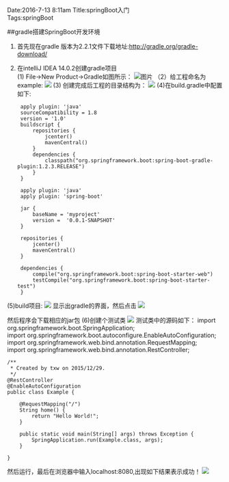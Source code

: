 Date:2016-7-13 8:11am
Title:springBoot入门  
Tags:springBoot  

##gradle搭建SpringBoot开发环境
1. 首先现在gradle 版本为2.2.1文件下载地址:http://gradle.org/gradle-download/
2. 在intelliJ IDEA 14.0.2创建gradle项目  
(1) File->New Product->Gradle如图所示：
![图片](http://img.blog.csdn.net/20160103171314452?watermark/2/text/aHR0cDovL2Jsb2cuY3Nkbi5uZXQv/font/5a6L5L2T/fontsize/400/fill/I0JBQkFCMA==/dissolve/70/gravity/Center)
（2）给工程命名为example:
![](http://img.blog.csdn.net/20160103171447963?watermark/2/text/aHR0cDovL2Jsb2cuY3Nkbi5uZXQv/font/5a6L5L2T/fontsize/400/fill/I0JBQkFCMA==/dissolve/70/gravity/Center)
(3) 创建完成后工程的目录结构为：
![](http://img.blog.csdn.net/20160103171605338?watermark/2/text/aHR0cDovL2Jsb2cuY3Nkbi5uZXQv/font/5a6L5L2T/fontsize/400/fill/I0JBQkFCMA==/dissolve/70/gravity/Center)
(4)在build.gradle中配置如下:
		
		apply plugin: 'java'  
		sourceCompatibility = 1.8  
		version = '1.0'  
		buildscript {  
		    repositories {  
		        jcenter()  
		        mavenCentral()  
		    }  
		    dependencies {  
		        classpath("org.springframework.boot:spring-boot-gradle-plugin:1.2.3.RELEASE")  
		    }  
		}  
		  
		apply plugin: 'java'  
		apply plugin: 'spring-boot'  
		  
		jar {  
		    baseName = 'myproject'  
		    version =  '0.0.1-SNAPSHOT'  
		}  
		  
		repositories {  
		    jcenter()  
		    mavenCentral()  
		}  
		  
		dependencies {  
		    compile("org.springframework.boot:spring-boot-starter-web")  
		    testCompile("org.springframework.boot:spring-boot-starter-test")  
		}  

(5)build项目:
![](http://img.blog.csdn.net/20160103171716774?watermark/2/text/aHR0cDovL2Jsb2cuY3Nkbi5uZXQv/font/5a6L5L2T/fontsize/400/fill/I0JBQkFCMA==/dissolve/70/gravity/Center)
显示出gradle的界面，然后点击
![](http://img.blog.csdn.net/20160103171815818?watermark/2/text/aHR0cDovL2Jsb2cuY3Nkbi5uZXQv/font/5a6L5L2T/fontsize/400/fill/I0JBQkFCMA==/dissolve/70/gravity/Center)
   
然后程序会下载相应的jar包
(6)创建个测试类
![](http://img.blog.csdn.net/20160103172029319?watermark/2/text/aHR0cDovL2Jsb2cuY3Nkbi5uZXQv/font/5a6L5L2T/fontsize/400/fill/I0JBQkFCMA==/dissolve/70/gravity/Center)
测试类中的源码如下：
	import org.springframework.boot.SpringApplication;  
	import org.springframework.boot.autoconfigure.EnableAutoConfiguration;  
	import org.springframework.web.bind.annotation.RequestMapping;  
	import org.springframework.web.bind.annotation.RestController;  
	  
	/** 
	 * Created by txw on 2015/12/29. 
	 */  
	@RestController  
	@EnableAutoConfiguration  
	public class Example {  
	  
	    @RequestMapping("/")  
	    String home() {  
	        return "Hello World!";  
	    }  
	  
	    public static void main(String[] args) throws Exception {  
	        SpringApplication.run(Example.class, args);  
	    }  
	  
	}

然后运行，最后在浏览器中输入localhost:8080,出现如下结果表示成功！
![](http://img.blog.csdn.net/20160103172143912?watermark/2/text/aHR0cDovL2Jsb2cuY3Nkbi5uZXQv/font/5a6L5L2T/fontsize/400/fill/I0JBQkFCMA==/dissolve/70/gravity/Center)




